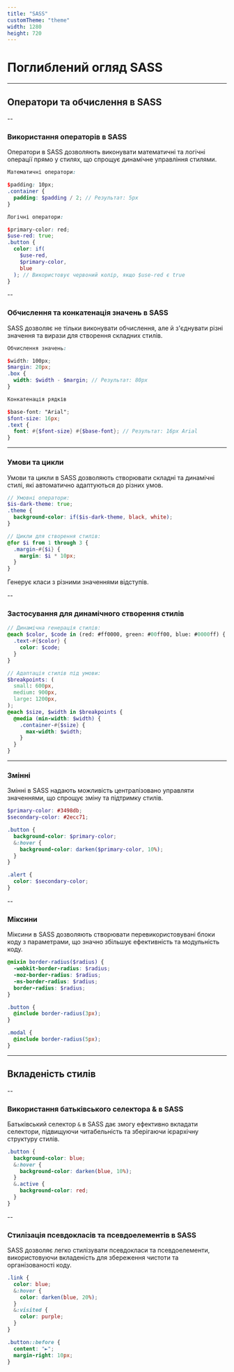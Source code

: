 ```yaml
---
title: "SASS"
customTheme: "theme"
width: 1280
height: 720
---
```


# Поглиблений огляд SASS

---

## Оператори та обчислення в SASS

--

### Використання операторів в SASS

Оператори в SASS дозволяють виконувати математичні та логічні операції прямо у стилях, що спрощує динамічне управління стилями.

```scss
Математичні оператори:

$padding: 10px;
.container {
  padding: $padding / 2; // Результат: 5px
}

Логічні оператори:

$primary-color: red;
$use-red: true;
.button {
  color: if(
    $use-red,
    $primary-color,
    blue
  ); // Використовує червоний колір, якщо $use-red є true
}
```

--

### Обчислення та конкатенація значень в SASS

SASS дозволяє не тільки виконувати обчислення, але й з'єднувати різні значення та вирази для створення складних стилів.

```scss
Обчислення значень:

$width: 100px;
$margin: 20px;
.box {
  width: $width - $margin; // Результат: 80px
}

Конкатенація рядків

$base-font: "Arial";
$font-size: 16px;
.text {
  font: #{$font-size} #{$base-font}; // Результат: 16px Arial
}
```

---

### Умови та цикли

Умови та цикли в SASS дозволяють створювати складні та динамічні стилі, які автоматично адаптуються до різних умов.

```scss
// Умовні оператори:
$is-dark-theme: true;
.theme {
  background-color: if($is-dark-theme, black, white);
}

// Цикли для створення стилів:
@for $i from 1 through 3 {
  .margin-#{$i} {
    margin: $i * 10px;
  }
}
```

Генерує класи з різними значеннями відступів.

--

### Застосування для динамічного створення стилів

```scss
// Динамічна генерація стилів:
@each $color, $code in (red: #ff0000, green: #00ff00, blue: #0000ff) {
  .text-#{$color} {
    color: $code;
  }
}

// Адаптація стилів під умови:
$breakpoints: (
  small: 600px,
  medium: 900px,
  large: 1200px,
);
@each $size, $width in $breakpoints {
  @media (min-width: $width) {
    .container-#{$size} {
      max-width: $width;
    }
  }
}
```

---

### Змінні

Змінні в SASS надають можливість централізовано управляти значеннями, що спрощує зміну та підтримку стилів.

```scss
$primary-color: #3498db;
$secondary-color: #2ecc71;

.button {
  background-color: $primary-color;
  &:hover {
    background-color: darken($primary-color, 10%);
  }
}

.alert {
  color: $secondary-color;
}
```

--

### Міксини

Міксини в SASS дозволяють створювати перевикористовувані блоки коду з параметрами, що значно збільшує ефективність та модульність коду.

```scss
@mixin border-radius($radius) {
  -webkit-border-radius: $radius;
  -moz-border-radius: $radius;
  -ms-border-radius: $radius;
  border-radius: $radius;
}

.button {
  @include border-radius(3px);
}

.modal {
  @include border-radius(5px);
}
```

---

## Вкладеність стилів

--

### Використання батьківського селектора & в SASS

Батьківський селектор `&` в SASS дає змогу ефективно вкладати селектори, підвищуючи читабельність та зберігаючи ієрархічну структуру стилів.

```scss
.button {
  background-color: blue;
  &:hover {
    background-color: darken(blue, 10%);
  }
  &.active {
    background-color: red;
  }
}
```

--

### Стилізація псевдокласів та псевдоелементів в SASS

SASS дозволяє легко стилізувати псевдокласи та псевдоелементи, використовуючи вкладеність для збереження чистоти та організованості коду.

```scss
.link {
  color: blue;
  &:hover {
    color: darken(blue, 20%);
  }
  &:visited {
    color: purple;
  }
}

.button::before {
  content: "►";
  margin-right: 10px;
}
```
